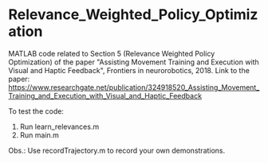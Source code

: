 # Relevance_Weighted_Policy_Optimization
MATLAB code related to Section 5 (Relevance Weighted Policy Optimization) of the paper "Assisting Movement Training and Execution with Visual and Haptic Feedback", Frontiers in neurorobotics, 2018.
Link to the paper: https://www.researchgate.net/publication/324918520_Assisting_Movement_Training_and_Execution_with_Visual_and_Haptic_Feedback

To test the code:
1) Run learn_relevances.m
2) Run main.m

Obs.: Use recordTrajectory.m to record your own demonstrations.


